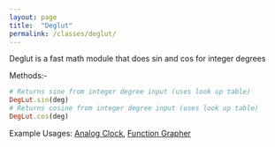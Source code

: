 ```yaml
---
layout: page
title:  "Deglut"
permalink: /classes/deglut/
---
```


Deglut is a fast math module that does sin and cos for integer degrees

Methods:-
```ruby
# Returns sine from integer degree input (uses look up table)
DegLut.sin(deg)
# Returns cosine from integer degree input (uses look up table)
DegLut.cos(deg)
```

Example Usages: [Analog Clock][clock], [Function Grapher][grapher]

[clock]: https://github.com/ruby-processing/propane-examples/blob/master/processing_app/library/fastmath/clock.rb
[grapher]: https://github.com/ruby-processing/propane-examples/blob/master/contributed/grapher.rb
